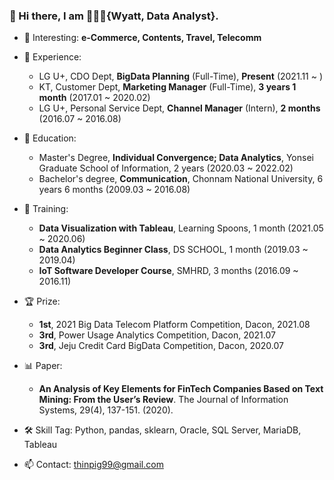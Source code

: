 ### 👋 Hi there, I am 👨🏻‍💼{Wyatt, Data Analyst}.


- 🎯 Interesting: **e-Commerce, Contents, Travel, Telecomm**
  
- 💼 Experience:
  - LG U+, CDO Dept, **BigData Planning** (Full-Time), **Present** (2021.11 ~ )
  - KT, Customer Dept, **Marketing Manager** (Full-Time), **3 years 1 month** (2017.01 ~ 2020.02)
  - LG U+, Personal Service Dept, **Channel Manager** (Intern), **2 months** (2016.07 ~ 2016.08)

- 🎒 Education:
  - Master's Degree, **Individual Convergence; Data Analytics**, Yonsei Graduate School of Information, 2 years (2020.03 ~ 2022.02)
  - Bachelor's degree, **Communication**, Chonnam National University, 6 years 6 months (2009.03 ~ 2016.08)

- 📝 Training:
  - **Data Visualization with Tableau**, Learning Spoons, 1 month (2021.05 ~ 2020.06)
  - **Data Analytics Beginner Class**, DS SCHOOL, 1 month (2019.03 ~ 2019.04)
  - **IoT Software Developer Course**, SMHRD, 3 months (2016.09 ~ 2016.11)

- 🏆 Prize:
  - **1st**, 2021 Big Data Telecom Platform Competition, Dacon, 2021.08
  - **3rd**, Power Usage Analytics Competition, Dacon, 2021.07
  - **3rd**, Jeju Credit Card BigData Competition, Dacon, 2020.07

- 📊 Paper:
  - **An Analysis of Key Elements for FinTech Companies Based on Text Mining: From the User’s Review**. The Journal of Information Systems, 29(4), 137-151. (2020).
  
- 🛠️ Skill Tag: Python, pandas, sklearn, Oracle, SQL Server, MariaDB, Tableau

- 📫 Contact: thinpig99@gmail.com

